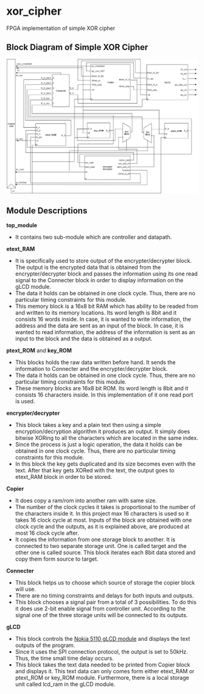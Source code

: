 # xor_cipher
FPGA implementation of simple XOR cipher

Block Diagram of Simple XOR Cipher
----------------------------------
![Alt text](/docs/block_diagram.png?raw=true "Simple XOR Cipher Block Diagram")


Module Descriptions
-------------------
**top_module**
* It contains two sub-module which are controller and datapath. 

**etext_RAM**
* It is specifically used to store output of the encrypter/decrypter block. The output is the encrypted data that is obtained from the encrypter/decrypter block and passes the information using its one read signal to the Connecter block in order to display information on the gLCD module.
* The data it holds can be obtained in one clock cycle. Thus, there are no particular timing constraints for this module.
* This memory block is a 16x8 bit RAM which has ability to be readed from and written to its memory locations. Its word length is 8bit and it consists 16 words inside. In case, it is wanted to write information, the address and the data are sent as an input of the block. In case, it is wanted to read information, the address of the information is sent as an input to the block and the data is obtained as a output. 

**ptext_ROM** and **key_ROM**
* This blocks holds the raw data written before hand. It sends the information to Connecter and the encrypter/decrypter block.
* The data it holds can be obtained in one clock cycle. Thus, there are no particular timing constraints for this module.
*	These memory blocks are 16x8 bit ROM. Its word length is 8bit and it consists 16 characters inside. In this implementation of it one read port is used. 

**encrypter/decrypter**
*	This block takes a key and a plain text then using a simple encryption/decryption algorithm it produces an output. It simply does bitwise XORing to all the characters which are located in the same index.
*	Since the process is just a logic operation, the data it holds can be obtained in one clock cycle. Thus, there are no particular timing constraints for this module.
*	In this block the key gets duplicated and its size becomes even with the text. After that key gets XORed with the text, the output goes to etext_RAM block in order to be stored.

**Copier**
*	It does copy a ram/rom into another ram with same size. 
*	The number of the clock cycles it takes is proportional to the number of the characters inside it. In this project max 16 characters is used so it takes 16 clock cycle at most. Inputs of the block are obtained with one clock cycle and the outputs, as it is explained above, are produced at most 16 clock cycle after.
*	It copies the information from one storage block to another. It is connected to two separate storage unit. One is called target and the other one is called source. This block iterates each 8bit data stored and copy them form source to target. 

**Connecter**
*	This block helps us to choose which source of storage the copier block will use. 
*	There are no timing constraints and delays for both inputs and outputs.
*	This block chooses a signal pair from a total of 3 possibilities. To do this it does use 2-bit enable signal from controller unit. According to the signal one of the three storage units will be connected to its outputs.

**gLCD**
*	This block controls the [Nokia 5110 gLCD module](https://www.sparkfun.com/products/10168) and displays the text outputs of the program. 
*	Since it uses the SPI connection protocol, the output is set to 50kHz. Thus, the time small time delay occurs.
*	This block takes the text data needed to be printed from Copier block and displays it. This text data can only comes form either etext_RAM or ptext_ROM or key_ROM module. Furthermore, there is a local storage unit called lcd_ram in the gLCD module.   
